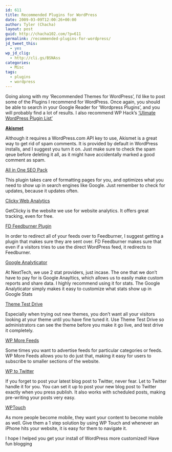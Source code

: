 ```yaml
---
id: 611
title: Recommended Plugins for WordPress
date: 2009-03-09T12:00:26+00:00
author: Tyler (Chacha)
layout: post
guid: http://chacha102.com/?p=611
permalink: /recommended-plugins-for-wordpress/
jd_tweet_this:
  - yes
wp_jd_clig:
  - http://cli.gs/BSNAss
categories:
  - Misc
tags:
  - plugins
  - wordpress
---
```

Going along with my ‘Recommended Themes for WordPress’, I’d like to post some of the Plugins I recommend for WordPress. Once again, you should be able to search in your Google Reader for ‘Wordpress Plugins’, and you will probably find a lot of results. I also recommend WP Hack’s <a href="http://wphacks.com/wordpress-plugins/" target="_blank">‘Ulimate WordPress Plugin List’</a>

**<a href="http://akismet.com/" target="_blank">Akismet</a>**

Although it requires a WordPress.com API key to use, Akismet is a great way to get rid of spam comments. It is provided by default in WordPress installs, and I suggest you turn it on. Just make sure to check the spam qeue before deleting it all, as it might have accidentally marked a good comment as spam.

<a href="http://semperfiwebdesign.com/" target="_blank">All in One SEO Pack</a>

This plugin takes care of formatting pages for you, and optimizes what you need to show up in search engines like Google. Just remember to check for updates, because it updates often.

<a href="http://getclicky.com/goodies/" target="_blank">Clicky Web Analytics</a>

GetClicky is the website we use for website analytics. It offers great tracking, even for free. 

<a href="http://flagrantdisregard.com/feedburner/" target="_blank">FD Feedburner Plugin</a>

In order to redirect all of your feeds over to Feedburner, I suggest getting a plugin that makes sure they are sent over. FD Feedburner makes sure that even if a visitors tries to use the direct WordPress feed, it redirects to Feedburner.

<a href="http://cavemonkey50.com/code/google-analyticator/" target="_blank">Google Analyticator</a>

At NextTech, we use 2 stat providers, just incase. The one that we don’t have to pay for is Google Anayltics, which allows us to easily make custom reports and share data. I highly recommend using it for stats. The Google Analyticator simply makes it easy to customize what stats show up in Google Stats

<a href="http://www.prelovac.com/vladimir/wordpress-plugins/theme-test-drive" target="_blank">Theme Test Drive</a>

Especially when trying out new themes, you don’t want all your visitors looking at your theme until you have fine tuned it. Use Theme Test Drive so administrators can see the theme before you make it go live, and test drive it completely.

<a href="http://www.mashget.com/2008/09/10/wp-more-feeds-for-wordpress/" target="_blank">WP More Feeds</a>

Some times you want to advertise feeds for particular categories or feeds. WP More Feeds allows you to do just that, making it easy for users to subscribe to smaller sections of the website.

<a href="http://www.joedolson.com/articles/wp-to-twitter/" target="_blank">WP to Twitter</a>

If you forget to post your latest blog post to Twitter, never fear. Let to Twitter handle it for you. You can set it up to post your new blog post to Twitter exactly when you press publish. It also works with scheduled posts, making pre-writing your posts very easy.

<a href="http://bravenewcode.com/wptouch/" target="_blank">WPTouch</a>

As more people become mobile, they want your content to become mobile as well. Give them a 1 step solution by using WP Touch and whenever an iPhone hits your website, it is easy for them to navigate it. 

I hope I helped you get your install of WordPress more customized! Have fun blogging